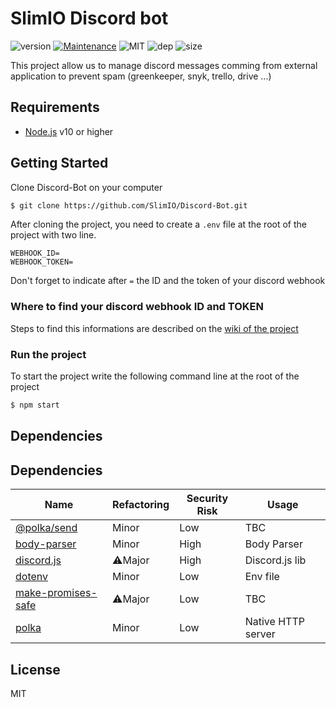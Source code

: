 # SlimIO Discord bot
![version](https://img.shields.io/badge/dynamic/json.svg?url=https://raw.githubusercontent.com/SlimIO/Discord-Bot/master/package.json&query=$.version&label=Version)
[![Maintenance](https://img.shields.io/badge/Maintained%3F-yes-green.svg)](https://github.com/SlimIO/is/commit-activity)
![MIT](https://img.shields.io/github/license/mashape/apistatus.svg)
![dep](https://img.shields.io/david/SlimIO/Discord-Bot.svg)
![size](https://img.shields.io/github/repo-size/SlimIO/Discord-Bot.svg)

This project allow us to manage discord messages comming from external application to prevent spam (greenkeeper, snyk, trello, drive ...)

## Requirements
- [Node.js](https://nodejs.org/en/) v10 or higher

## Getting Started
Clone Discord-Bot on your computer
```bash
$ git clone https://github.com/SlimIO/Discord-Bot.git
```
After cloning the project, you need to create a `.env` file at the root of the project with two line.
```
WEBHOOK_ID=
WEBHOOK_TOKEN=
```
Don't forget to indicate after `=` the ID and the token of your discord webhook

### Where to find your discord webhook ID and TOKEN
Steps to find this informations are described on the [wiki of the project](https://github.com/SlimIO/Discord-Bot/wiki/Getting-your-dsicord-webhook-infos)

### Run the project

To start the project write the following command line at the root of the project
```bash
$ npm start
```

## Dependencies

## Dependencies

|Name|Refactoring|Security Risk|Usage|
|---|---|---|---|
|[@polka/send]()|Minor|Low|TBC|
|[body-parser](https://github.com/expressjs/body-parser)|Minor|High|Body Parser|
|[discord.js](https://github.com/discordjs/discord.js#readme)|⚠️Major|High|Discord.js lib|
|[dotenv](https://github.com/motdotla/dotenv)|Minor|Low|Env file|
|[make-promises-safe](https://github.com/mcollina/make-promises-safe#readme)|⚠️Major|Low|TBC|
|[polka](https://github.com/lukeed/polka)|Minor|Low|Native HTTP server|

## License
MIT
